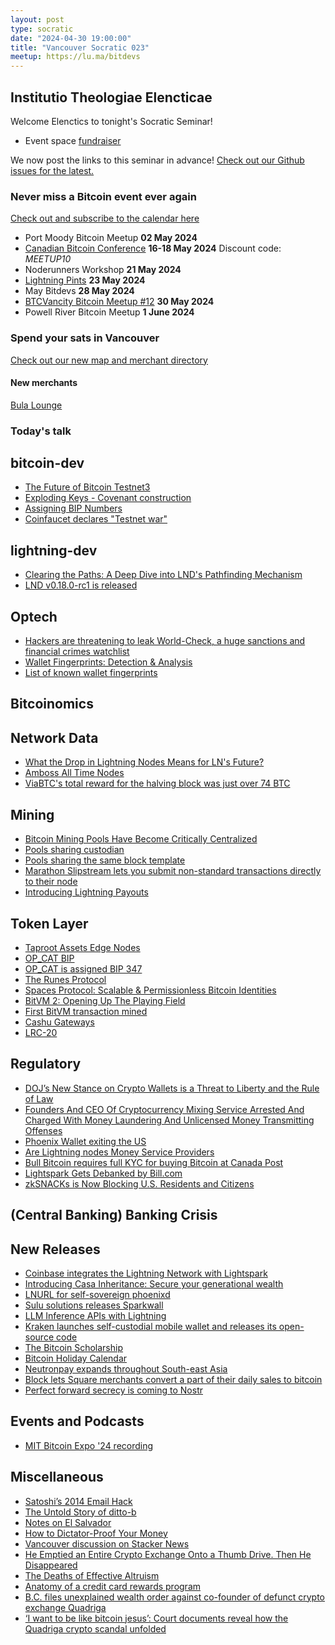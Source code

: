 ```yaml
---
layout: post
type: socratic
date: "2024-04-30 19:00:00"
title: "Vancouver Socratic 023"
meetup: https://lu.ma/bitdevs
---
```


## Institutio Theologiae Elencticae

Welcome Elenctics to tonight's Socratic Seminar!

- Event space [fundraiser](https://we.encrypt.cash/apps/4NKmXo1vaxtzDJfd3JnfCtHrzQBf/crowdfund)

We now post the links to this seminar in advance! [Check out our Github issues for the latest.](https://github.com/VancouverBitdevs/VancouverBitdevs.github.io/issues)

### Never miss a Bitcoin event ever again

[Check out and subscribe to the calendar here](/calendar)

- Port Moody Bitcoin Meetup **02 May 2024**
- [Canadian Bitcoin Conference](https://canadianbitcoinconf.com/) **16-18 May 2024** Discount code: _MEETUP10_
- Noderunners Workshop **21 May 2024**
- [Lightning Pints](https://www.meetup.com/bitcoin-n-beers-vancouver/events/300529786) **23 May 2024**
- May Bitdevs **28 May 2024**
- [BTCVancity Bitcoin Meetup #12](https://www.meetup.com/btc_vancity/events/300663514) **30 May 2024**
- Powell River Bitcoin Meetup **1 June 2024**

### Spend your sats in Vancouver

[Check out our new map and merchant directory](/map)

#### New merchants

[Bula Lounge](https://bulalounge.com/)

<!-- ### Today's talk -->

### Today's talk



## bitcoin-dev

- [The Future of Bitcoin Testnet3](https://groups.google.com/g/bitcoindev/c/9bL00vRj7OU/m/9yCPo3uUBwAJ?utm_medium=email&utm_source=footer&pli=1)
- [Exploding Keys - Covenant construction](https://delvingbitcoin.org/t/exploding-keys-covenant-construction/832)
- [Assigning BIP Numbers](https://blog.bitmex.com/assigning-bip-numbers/)
- [Coinfaucet declares "Testnet war"](https://coinfaucet.eu/en/btc-testnet/)

## lightning-dev

- [Clearing the Paths: A Deep Dive into LND's Pathfinding Mechanism](https://lightning.engineering/posts/2024-04-11-pathfinding-1/)
- [LND v0.18.0-rc1 is released](https://groups.google.com/u/0/a/lightning.engineering/g/lnd/c/KzHbUzM6tnc)

## Optech

- [Hackers are threatening to leak World-Check, a huge sanctions and financial crimes watchlist](https://techcrunch.com/2024/04/18/world-check-database-leaked-sanctions-financial-crimes-watchlist/)
- [Wallet Fingerprints: Detection & Analysis](https://ishaana.com/blog/wallet_fingerprinting/)
- [List of known wallet fingerprints](https://github.com/achow101/wallet-fingerprinting/blob/main/fingerprints.md)

## Bitcoinomics



## Network Data

- [What the Drop in Lightning Nodes Means for LN's Future?](https://lightningnetwork.plus/posts/553)
- [Amboss All Time Nodes](https://amboss.space/stats?params=eyJtZXRyaWMiOiJhY3RpdmVfbm9kZXMiLCJjYXRlZ29yeSI6ImFsbFRpbWVNZXRyaWNzIn0%3D)
- [ViaBTC's total reward for the halving block was just over 74 BTC](https://twitter.com/mononautical/status/1783528618720727288)

## Mining

- [Bitcoin Mining Pools Have Become Critically Centralized](https://www.tftc.io/bitcoin-mining-pool-centralization/)
- [Pools sharing custodian](https://twitter.com/mononautical/status/1777686545715089605)
- [Pools sharing the same block template](https://twitter.com/0xB10C/status/1780611768081121700)
- [Marathon Slipstream lets you submit non-standard transactions directly to their node](https://slipstream.mara.com/)
- [Introducing Lightning Payouts](https://pool.braiins.com/en/news/introducing-lightning-payouts)

## Token Layer

- [Taproot Assets Edge Nodes](https://docs.lightning.engineering/lightning-network-tools/taproot-assets/edge-nodes)
- [OP_CAT BIP](https://github.com/bip420/bip420?tab=readme-ov-file)
- [OP_CAT is assigned BIP 347](https://twitter.com/roasbeef/status/1783197750949257436)
- [The Runes Protocol](https://docs.ordinals.com/runes.html)
- [Spaces Protocol: Scalable & Permissionless Bitcoin Identities](https://spacesprotocol.org/)
- [BitVM 2: Opening Up The Playing Field](https://bitcoinmagazine.com/technical/bitvm-2-opening-up-the-playing-field)
- [First BitVM transaction mined](https://mempool.space/tx/d8a091a7f5ffa4993681b3df688968fd274bc76897b8b3953309ffad6055f4b0)
- [Cashu Gateways](https://damus.io/nevent1qqsfakvg9fwttxp6y2fp0n0nmrgnguac63h3lf4pxafetrhms85yv5spz4mhxue69uhhyetvv9ujuerpd46hxtnfduhszxrhwden5te0dehhxarj9enx6apwwa5h5tnzd9az7qg7waehxw309ahx7um5wgkhqatz9emk2mrvdaexgetj9ehx2ap0qyvhwumn8ghj7un9d3shjtnndehhyapwwdhkx6tpdshsssnezh)
- [LRC-20](https://github.com/akitamiabtc/LRC-20/blob/main/LRC_20_V0.1.pdf)

## Regulatory

- [DOJ’s New Stance on Crypto Wallets is a Threat to Liberty and the Rule of Law](https://www.coincenter.org/dojs-new-stance-on-crypto-wallets-is-a-threat-to-liberty-and-the-rule-of-law/)
- [Founders And CEO Of Cryptocurrency Mixing Service Arrested And Charged With Money Laundering And Unlicensed Money Transmitting Offenses](https://www.justice.gov/usao-sdny/pr/founders-and-ceo-cryptocurrency-mixing-service-arrested-and-charged-money-laundering)
- [Phoenix Wallet exiting the US](https://twitter.com/jack/status/1783884776086409393)
- [Are Lightning nodes Money Service Providers](https://twitter.com/acinq_co/status/1783878732865740940)
- [Bull Bitcoin requires full KYC for buying Bitcoin at Canada Post](https://twitter.com/francispouliot_/status/1774840970841874438)
- [Lightspark Gets Debanked by Bill.com](https://www.nobsbitcoin.com/lightspark-gets-debanked-by-bill-com/)
- [zkSNACKs is Now Blocking U.S. Residents and Citizens](https://blog.wasabiwallet.io/zksnacks-now-blocking-u-s-residents-and-citizens/)

## (Central Banking) Banking Crisis



## New Releases

- [Coinbase integrates the Lightning Network with Lightspark](https://www.coinbase.com/blog/coinbase-integrates-bitcoins-lightning-network-in-partnership-with)
- [Introducing Casa Inheritance: Secure your generational wealth](https://blog.keys.casa/introducing-casa-inheritance/)
- [LNURL for self-sovereign phoenixd](https://primal.net/e/note1tujvj50j76rhwts5tf6ud2fxdg9n8gyw8z7tsnwp4fsweg4xzt5sa7590u)
- [Sulu solutions releases Sparkwall](https://twitter.com/sulusolutions/status/1777776940134408442)
- [LLM Inference APIs with Lightning](https://www.sulu.sh/llm402)
- [Kraken launches self-custodial mobile wallet and releases its open-source code](https://www.theblock.co/post/289448/kraken-launches-self-custodial-mobile-wallet-and-releases-its-open-source-code)
- [The Bitcoin Scholarship](https://bitcoinscholarship.xyz/)
- [Bitcoin Holiday Calendar](https://bitcoin.holiday/)
- [Neutronpay expands throughout South-east Asia](https://twitter.com/neutronpayapp/status/1783119464932016399)
- [Block lets Square merchants convert a part of their daily sales to bitcoin](https://techcrunch.com/2024/04/24/block-now-lets-square-merchants-convert-a-part-of-their-daily-sales-to-bitcoin/)
- [Perfect forward secrecy is coming to Nostr](https://twitter.com/jb55/status/1785280982226190588)


## Events and Podcasts

- [MIT Bitcoin Expo '24 recording](https://web.mit.edu/webcast/bitcoin-expo-s24/)

## Miscellaneous

- [Satoshi’s 2014 Email Hack](https://blog.bitmex.com/satoshis-2014-email-hack/)
- [The Untold Story of ditto-b](https://blog.lopp.net/the-untold-story-of-ditto-b/)
- [Notes on El Salvador](https://mattlakeman.org/2024/03/30/notes-on-el-salvador/)
- [How to Dictator-Proof Your Money](https://journalofdemocracy.org/online-exclusive/how-to-dictator-proof-your-money/)
- [Vancouver discussion on Stacker News](https://stacker.news/items/519353)
- [He Emptied an Entire Crypto Exchange Onto a Thumb Drive. Then He Disappeared](https://www.wired.com/story/faruk-ozer-turkey-crypto-fraud/)
- [The Deaths of Effective Altruism](https://www.wired.com/story/deaths-of-effective-altruism/)
- [Anatomy of a credit card rewards program](https://www.bitsaboutmoney.com/archive/anatomy-of-credit-card-rewards-programs/)
- [B.C. files unexplained wealth order against co-founder of defunct crypto exchange Quadriga](https://www.theglobeandmail.com/canada/article-bc-files-unexplained-wealth-order-against-co-founder-of-defunct-crypto/)
- [‘I want to be like bitcoin jesus’: Court documents reveal how the Quadriga crypto scandal unfolded](https://www.theglobeandmail.com/business/article-quadrigacx-crypto-scandal/)
